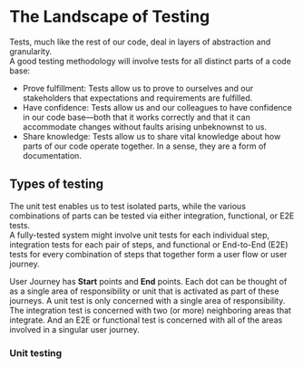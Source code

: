 # The Landscape of Testing
Tests, much like the rest of our code, deal in layers of abstraction and granularity. \
A good testing methodology will involve tests for all distinct parts of a code base:
- Prove fulfillment: Tests allow us to prove to ourselves and our stakeholders that expectations and requirements are
fulfilled.
- Have confidence: Tests allow us and our colleagues to have confidence in our code base—both that it works correctly 
and that it can accommodate changes without faults arising unbeknownst to us.
- Share knowledge: Tests allow us to share vital knowledge about how parts of our code operate together. In a sense, 
they are a form of documentation.

## Types of testing
The unit test enables us to test isolated parts, while the various combinations of parts can be tested via either
integration, functional, or E2E tests. <br>
A fully-tested system might involve unit tests for each individual step, integration tests for each pair of steps,
and functional or End-to-End (E2E) tests for every combination of steps that together form a user flow or user journey.

User Journey has **Start** points and **End** points. Each dot can be thought of as a single area of responsibility
or unit that is activated as part of these journeys. A unit test is only concerned with a single area of 
responsibility. The integration test is concerned with two (or more) neighboring areas that integrate.
And an E2E or functional test is concerned with all of the areas involved in a singular user journey.

### Unit testing
